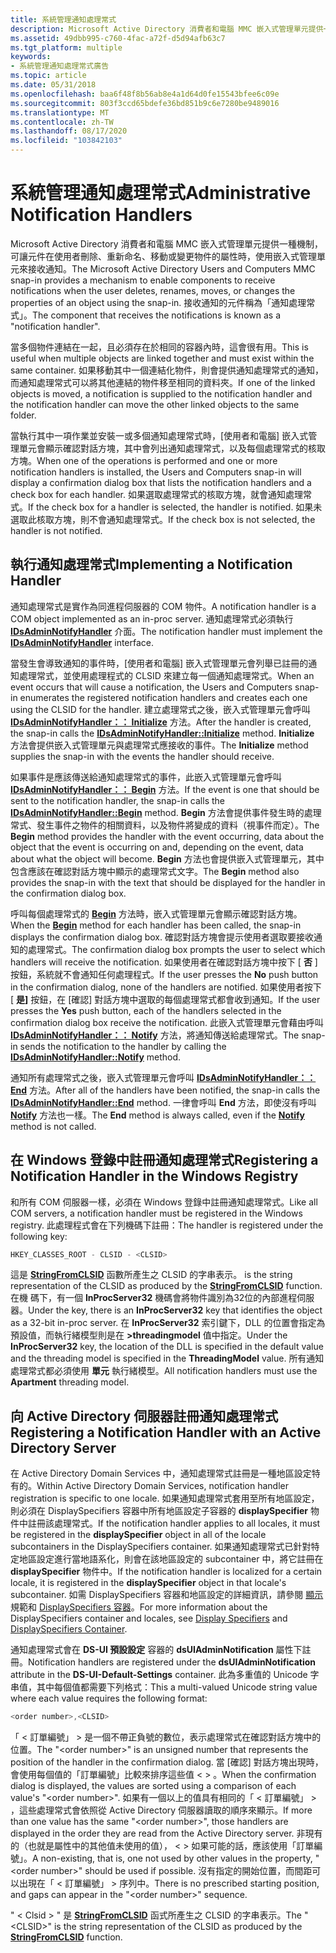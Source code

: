```yaml
---
title: 系統管理通知處理常式
description: Microsoft Active Directory 消費者和電腦 MMC 嵌入式管理單元提供一種機制，可讓元件在使用者刪除、重新命名、移動或變更物件的屬性時，使用嵌入式管理單元來接收通知。
ms.assetid: 49dbb995-c760-4fac-a72f-d5d94afb63c7
ms.tgt_platform: multiple
keywords:
- 系統管理通知處理常式廣告
ms.topic: article
ms.date: 05/31/2018
ms.openlocfilehash: baa6f48f8b56ab8e4a1d64d0fe15543bfee6c09e
ms.sourcegitcommit: 803f3ccd65bdefe36bd851b9c6e7280be9489016
ms.translationtype: MT
ms.contentlocale: zh-TW
ms.lasthandoff: 08/17/2020
ms.locfileid: "103842103"
---
```

# <a name="administrative-notification-handlers"></a><span data-ttu-id="a2b90-104">系統管理通知處理常式</span><span class="sxs-lookup"><span data-stu-id="a2b90-104">Administrative Notification Handlers</span></span>

<span data-ttu-id="a2b90-105">Microsoft Active Directory 消費者和電腦 MMC 嵌入式管理單元提供一種機制，可讓元件在使用者刪除、重新命名、移動或變更物件的屬性時，使用嵌入式管理單元來接收通知。</span><span class="sxs-lookup"><span data-stu-id="a2b90-105">The Microsoft Active Directory Users and Computers MMC snap-in provides a mechanism to enable components to receive notifications when the user deletes, renames, moves, or changes the properties of an object using the snap-in.</span></span> <span data-ttu-id="a2b90-106">接收通知的元件稱為「通知處理常式」。</span><span class="sxs-lookup"><span data-stu-id="a2b90-106">The component that receives the notifications is known as a "notification handler".</span></span>

<span data-ttu-id="a2b90-107">當多個物件連結在一起，且必須存在於相同的容器內時，這會很有用。</span><span class="sxs-lookup"><span data-stu-id="a2b90-107">This is useful when multiple objects are linked together and must exist within the same container.</span></span> <span data-ttu-id="a2b90-108">如果移動其中一個連結化物件，則會提供通知處理常式的通知，而通知處理常式可以將其他連結的物件移至相同的資料夾。</span><span class="sxs-lookup"><span data-stu-id="a2b90-108">If one of the linked objects is moved, a notification is supplied to the notification handler and the notification handler can move the other linked objects to the same folder.</span></span>

<span data-ttu-id="a2b90-109">當執行其中一項作業並安裝一或多個通知處理常式時，[使用者和電腦] 嵌入式管理單元會顯示確認對話方塊，其中會列出通知處理常式，以及每個處理常式的核取方塊。</span><span class="sxs-lookup"><span data-stu-id="a2b90-109">When one of the operations is performed and one or more notification handlers is installed, the Users and Computers snap-in will display a confirmation dialog box that lists the notification handlers and a check box for each handler.</span></span> <span data-ttu-id="a2b90-110">如果選取處理常式的核取方塊，就會通知處理常式。</span><span class="sxs-lookup"><span data-stu-id="a2b90-110">If the check box for a handler is selected, the handler is notified.</span></span> <span data-ttu-id="a2b90-111">如果未選取此核取方塊，則不會通知處理常式。</span><span class="sxs-lookup"><span data-stu-id="a2b90-111">If the check box is not selected, the handler is not notified.</span></span>

## <a name="implementing-a-notification-handler"></a><span data-ttu-id="a2b90-112">執行通知處理常式</span><span class="sxs-lookup"><span data-stu-id="a2b90-112">Implementing a Notification Handler</span></span>

<span data-ttu-id="a2b90-113">通知處理常式是實作為同進程伺服器的 COM 物件。</span><span class="sxs-lookup"><span data-stu-id="a2b90-113">A notification handler is a COM object implemented as an in-proc server.</span></span> <span data-ttu-id="a2b90-114">通知處理常式必須執行 [**IDsAdminNotifyHandler**](/windows/desktop/api/DSAdmin/nn-dsadmin-idsadminnotifyhandler) 介面。</span><span class="sxs-lookup"><span data-stu-id="a2b90-114">The notification handler must implement the [**IDsAdminNotifyHandler**](/windows/desktop/api/DSAdmin/nn-dsadmin-idsadminnotifyhandler) interface.</span></span>

<span data-ttu-id="a2b90-115">當發生會導致通知的事件時，[使用者和電腦] 嵌入式管理單元會列舉已註冊的通知處理常式，並使用處理程式的 CLSID 來建立每一個通知處理常式。</span><span class="sxs-lookup"><span data-stu-id="a2b90-115">When an event occurs that will cause a notification, the Users and Computers snap-in enumerates the registered notification handlers and creates each one using the CLSID for the handler.</span></span> <span data-ttu-id="a2b90-116">建立處理常式之後，嵌入式管理單元會呼叫 [**IDsAdminNotifyHandler：： Initialize**](/windows/desktop/api/DSAdmin/nf-dsadmin-idsadminnotifyhandler-initialize) 方法。</span><span class="sxs-lookup"><span data-stu-id="a2b90-116">After the handler is created, the snap-in calls the [**IDsAdminNotifyHandler::Initialize**](/windows/desktop/api/DSAdmin/nf-dsadmin-idsadminnotifyhandler-initialize) method.</span></span> <span data-ttu-id="a2b90-117">**Initialize** 方法會提供嵌入式管理單元與處理常式應接收的事件。</span><span class="sxs-lookup"><span data-stu-id="a2b90-117">The **Initialize** method supplies the snap-in with the events the handler should receive.</span></span>

<span data-ttu-id="a2b90-118">如果事件是應該傳送給通知處理常式的事件，此嵌入式管理單元會呼叫 [**IDsAdminNotifyHandler：： Begin**](/windows/desktop/api/DSAdmin/nf-dsadmin-idsadminnotifyhandler-begin) 方法。</span><span class="sxs-lookup"><span data-stu-id="a2b90-118">If the event is one that should be sent to the notification handler, the snap-in calls the [**IDsAdminNotifyHandler::Begin**](/windows/desktop/api/DSAdmin/nf-dsadmin-idsadminnotifyhandler-begin) method.</span></span> <span data-ttu-id="a2b90-119">**Begin** 方法會提供事件發生時的處理常式、發生事件之物件的相關資料，以及物件將變成的資料（視事件而定）。</span><span class="sxs-lookup"><span data-stu-id="a2b90-119">The **Begin** method provides the handler with the event occurring, data about the object that the event is occurring on and, depending on the event, data about what the object will become.</span></span> <span data-ttu-id="a2b90-120">**Begin** 方法也會提供嵌入式管理單元，其中包含應該在確認對話方塊中顯示的處理常式文字。</span><span class="sxs-lookup"><span data-stu-id="a2b90-120">The **Begin** method also provides the snap-in with the text that should be displayed for the handler in the confirmation dialog box.</span></span>

<span data-ttu-id="a2b90-121">呼叫每個處理常式的 [**Begin**](/windows/desktop/api/DSAdmin/nf-dsadmin-idsadminnotifyhandler-begin) 方法時，嵌入式管理單元會顯示確認對話方塊。</span><span class="sxs-lookup"><span data-stu-id="a2b90-121">When the [**Begin**](/windows/desktop/api/DSAdmin/nf-dsadmin-idsadminnotifyhandler-begin) method for each handler has been called, the snap-in displays the confirmation dialog box.</span></span> <span data-ttu-id="a2b90-122">確認對話方塊會提示使用者選取要接收通知的處理常式。</span><span class="sxs-lookup"><span data-stu-id="a2b90-122">The confirmation dialog box prompts the user to select which handlers will receive the notification.</span></span> <span data-ttu-id="a2b90-123">如果使用者在確認對話方塊中按下 [ **否** ] 按鈕，系統就不會通知任何處理程式。</span><span class="sxs-lookup"><span data-stu-id="a2b90-123">If the user presses the **No** push button in the confirmation dialog, none of the handlers are notified.</span></span> <span data-ttu-id="a2b90-124">如果使用者按下 [ **是]** 按鈕，在 [確認] 對話方塊中選取的每個處理常式都會收到通知。</span><span class="sxs-lookup"><span data-stu-id="a2b90-124">If the user presses the **Yes** push button, each of the handlers selected in the confirmation dialog box receive the notification.</span></span> <span data-ttu-id="a2b90-125">此嵌入式管理單元會藉由呼叫 [**IDsAdminNotifyHandler：： Notify**](/windows/desktop/api/DSAdmin/nf-dsadmin-idsadminnotifyhandler-notify) 方法，將通知傳送給處理常式。</span><span class="sxs-lookup"><span data-stu-id="a2b90-125">The snap-in sends the notification to the handler by calling the [**IDsAdminNotifyHandler::Notify**](/windows/desktop/api/DSAdmin/nf-dsadmin-idsadminnotifyhandler-notify) method.</span></span>

<span data-ttu-id="a2b90-126">通知所有處理常式之後，嵌入式管理單元會呼叫 [**IDsAdminNotifyHandler：： End**](/windows/desktop/api/DSAdmin/nf-dsadmin-idsadminnotifyhandler-end) 方法。</span><span class="sxs-lookup"><span data-stu-id="a2b90-126">After all of the handlers have been notified, the snap-in calls the [**IDsAdminNotifyHandler::End**](/windows/desktop/api/DSAdmin/nf-dsadmin-idsadminnotifyhandler-end) method.</span></span> <span data-ttu-id="a2b90-127">一律會呼叫 **End** 方法，即使沒有呼叫 [**Notify**](/windows/desktop/api/DSAdmin/nf-dsadmin-idsadminnotifyhandler-notify) 方法也一樣。</span><span class="sxs-lookup"><span data-stu-id="a2b90-127">The **End** method is always called, even if the [**Notify**](/windows/desktop/api/DSAdmin/nf-dsadmin-idsadminnotifyhandler-notify) method is not called.</span></span>

## <a name="registering-a-notification-handler-in-the-windows-registry"></a><span data-ttu-id="a2b90-128">在 Windows 登錄中註冊通知處理常式</span><span class="sxs-lookup"><span data-stu-id="a2b90-128">Registering a Notification Handler in the Windows Registry</span></span>

<span data-ttu-id="a2b90-129">和所有 COM 伺服器一樣，必須在 Windows 登錄中註冊通知處理常式。</span><span class="sxs-lookup"><span data-stu-id="a2b90-129">Like all COM servers, a notification handler must be registered in the Windows registry.</span></span> <span data-ttu-id="a2b90-130">此處理程式會在下列機碼下註冊：</span><span class="sxs-lookup"><span data-stu-id="a2b90-130">The handler is registered under the following key:</span></span>


```C++
HKEY_CLASSES_ROOT - CLSID - <CLSID>
```



<span data-ttu-id="a2b90-131">**<CLSID>** 這是 [**StringFromCLSID**](/windows/win32/api/combaseapi/nf-combaseapi-stringfromclsid) 函數所產生之 CLSID 的字串表示。</span><span class="sxs-lookup"><span data-stu-id="a2b90-131">**<CLSID>** is the string representation of the CLSID as produced by the [**StringFromCLSID**](/windows/win32/api/combaseapi/nf-combaseapi-stringfromclsid) function.</span></span> <span data-ttu-id="a2b90-132">在機 **<CLSID>** 碼下，有一個 **InProcServer32** 機碼會將物件識別為32位的內部進程伺服器。</span><span class="sxs-lookup"><span data-stu-id="a2b90-132">Under the **<CLSID>** key, there is an **InProcServer32** key that identifies the object as a 32-bit in-proc server.</span></span> <span data-ttu-id="a2b90-133">在 **InProcServer32** 索引鍵下，DLL 的位置會指定為預設值，而執行緒模型則是在 **>threadingmodel** 值中指定。</span><span class="sxs-lookup"><span data-stu-id="a2b90-133">Under the **InProcServer32** key, the location of the DLL is specified in the default value and the threading model is specified in the **ThreadingModel** value.</span></span> <span data-ttu-id="a2b90-134">所有通知處理常式都必須使用 **單元** 執行緒模型。</span><span class="sxs-lookup"><span data-stu-id="a2b90-134">All notification handlers must use the **Apartment** threading model.</span></span>

## <a name="registering-a-notification-handler-with-an-active-directory-server"></a><span data-ttu-id="a2b90-135">向 Active Directory 伺服器註冊通知處理常式</span><span class="sxs-lookup"><span data-stu-id="a2b90-135">Registering a Notification Handler with an Active Directory Server</span></span>

<span data-ttu-id="a2b90-136">在 Active Directory Domain Services 中，通知處理常式註冊是一種地區設定特有的。</span><span class="sxs-lookup"><span data-stu-id="a2b90-136">Within Active Directory Domain Services, notification handler registration is specific to one locale.</span></span> <span data-ttu-id="a2b90-137">如果通知處理常式套用至所有地區設定，則必須在 DisplaySpecifiers 容器中所有地區設定子容器的 **displaySpecifier** 物件中註冊該處理常式。</span><span class="sxs-lookup"><span data-stu-id="a2b90-137">If the notification handler applies to all locales, it must be registered in the **displaySpecifier** object in all of the locale subcontainers in the DisplaySpecifiers container.</span></span> <span data-ttu-id="a2b90-138">如果通知處理常式已針對特定地區設定進行當地語系化，則會在該地區設定的 subcontainer 中，將它註冊在 **displaySpecifier** 物件中。</span><span class="sxs-lookup"><span data-stu-id="a2b90-138">If the notification handler is localized for a certain locale, it is registered in the **displaySpecifier** object in that locale's subcontainer.</span></span> <span data-ttu-id="a2b90-139">如需 DisplaySpecifiers 容器和地區設定的詳細資訊，請參閱 [顯示](display-specifiers.md) 規範和 [DisplaySpecifiers 容器](displayspecifiers-container.md)。</span><span class="sxs-lookup"><span data-stu-id="a2b90-139">For more information about the DisplaySpecifiers container and locales, see [Display Specifiers](display-specifiers.md) and [DisplaySpecifiers Container](displayspecifiers-container.md).</span></span>

<span data-ttu-id="a2b90-140">通知處理常式會在 **DS-UI 預設設定** 容器的 **dsUIAdminNotification** 屬性下註冊。</span><span class="sxs-lookup"><span data-stu-id="a2b90-140">Notification handlers are registered under the **dsUIAdminNotification** attribute in the **DS-UI-Default-Settings** container.</span></span> <span data-ttu-id="a2b90-141">此為多重值的 Unicode 字串值，其中每個值都需要下列格式：</span><span class="sxs-lookup"><span data-stu-id="a2b90-141">This a multi-valued Unicode string value where each value requires the following format:</span></span>


```C++
<order number>,<CLSID>
```



<span data-ttu-id="a2b90-142">「 &lt; 訂單編號」 &gt; 是一個不帶正負號的數位，表示處理常式在確認對話方塊中的位置。</span><span class="sxs-lookup"><span data-stu-id="a2b90-142">The "&lt;order number&gt;" is an unsigned number that represents the position of the handler in the confirmation dialog.</span></span> <span data-ttu-id="a2b90-143">當 [確認] 對話方塊出現時，會使用每個值的「訂單編號」比較來排序這些值 &lt; &gt; 。</span><span class="sxs-lookup"><span data-stu-id="a2b90-143">When the confirmation dialog is displayed, the values are sorted using a comparison of each value's "&lt;order number&gt;".</span></span> <span data-ttu-id="a2b90-144">如果有一個以上的值具有相同的「 &lt; 訂單編號」 &gt; ，這些處理常式會依照從 Active Directory 伺服器讀取的順序來顯示。</span><span class="sxs-lookup"><span data-stu-id="a2b90-144">If more than one value has the same "&lt;order number&gt;", those handlers are displayed in the order they are read from the Active Directory server.</span></span> <span data-ttu-id="a2b90-145">非現有的（也就是屬性中的其他值未使用的值）， &lt; &gt; 如果可能的話，應該使用「訂單編號」。</span><span class="sxs-lookup"><span data-stu-id="a2b90-145">A non-existing, that is, one not used by other values in the property, "&lt;order number&gt;" should be used if possible.</span></span> <span data-ttu-id="a2b90-146">沒有指定的開始位置，而間距可以出現在「 &lt; 訂單編號」 &gt; 序列中。</span><span class="sxs-lookup"><span data-stu-id="a2b90-146">There is no prescribed starting position, and gaps can appear in the "&lt;order number&gt;" sequence.</span></span>

<span data-ttu-id="a2b90-147">" &lt; Clsid &gt; " 是 [**StringFromCLSID**](/windows/win32/api/combaseapi/nf-combaseapi-stringfromclsid) 函式所產生之 CLSID 的字串表示。</span><span class="sxs-lookup"><span data-stu-id="a2b90-147">The "&lt;CLSID&gt;" is the string representation of the CLSID as produced by the [**StringFromCLSID**](/windows/win32/api/combaseapi/nf-combaseapi-stringfromclsid) function.</span></span>

 

 